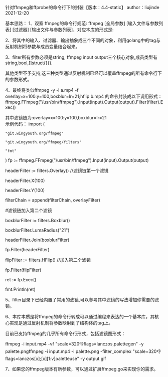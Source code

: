 针对ffmpeg和ffprobe的命令行下的封装【版本：4.4-static】
author：liujinde
2021-12-20

基本思路： 
1、观察 ffmpeg的命令行规范:   ffmpeg  [全局参数]  [输入文件与参数列表] [过滤器]  [输出文件与参数列表]，对应本库的形式是:

2、将其中的输入、过滤器、输出抽象成三个不同的对象，利用golang中的tag与反射机制将参数与成员变量结合起来。

3、filter所有参数必须是string, ffmpeg  input  output三个核心对象,成员类型有string,bool,[]struct{}{}.

其他类型不予支持,这三种类型通过反射机制已经可以覆盖ffmpeg的所有命令行下的参数形式。

4、最终将类似ffmpeg -y   -i a.mp4  -f overlay=x=100:y=100,boxblur=lr=21;hflip b.mp4 的命令封装成以下调用形式：
ffmpeg.FFmpeg("/usr/bin/ffmpeg").Input(input).Output(output).Filter(filter).Exec()

其中滤镜链为:overlay=x=100:y=100,boxblur=lr=21     
示例代码：
import (

    "git.wingyouth.org/ffmpeg"

    "git.wingyouth.org/ffmpeg/filters"

    "fmt"

)
fp := ffmpeg.FFmpeg("/usr/bin/ffmpeg").Input(input).Output(output)

headerFilter := filters.Overlay() //滤镜链第一个滤镜

headerFilter.X(100)

headerFilter.Y(100)

filterChain = append(filterChain, overlayFilter)

#滤镜链加入第二个滤镜

boxblurFilter := filters.Boxblur()

boxblurFilter.LumaRadius("21")

headerFilter.Join(boxblurFilter)

fp.Filter(headerFilter)

flipFilter := filters.HFlip()  //加入第二个滤镜

fp.Filter(flipFilter)

ret := fp.Exec()

fmt.Println(ret)

5、filter目录下已经内置了常用的滤镜,可以参考其中滤镜的写法增加你需要的滤镜。

6、本库本质是将ffmpeg的命令行转成可以通过编程来表达的一个基本库，其核心实现是通过反射机制将参数映射到了结构体的tag上。

目前已支持ffmpeg的几乎所有命令行形式，包括滤镜图形式：

ffmpeg -i input.mp4 -vf "scale=320:-1:flags=lanczos,palettegen" -y palette.pngffmpeg -i input.mp4 -i palette.png -filter_complex "scale=320:-1:flags=lanczos[x];[x][1:v]paletteuse" -y output.gif

7、如果您的ffmpeg版本有新参数，可以通过扩展ffmpeg.go来实现你的需求。


